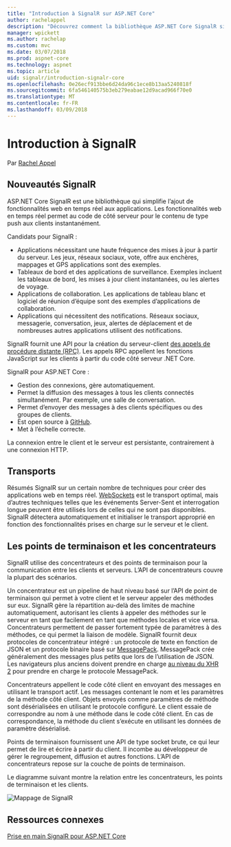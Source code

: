 ```yaml
---
title: "Introduction à SignalR sur ASP.NET Core"
author: rachelappel
description: "Découvrez comment la bibliothèque ASP.NET Core SignalR simplifie l’ajout de fonctionnalités web en temps réel aux applications."
manager: wpickett
ms.author: rachelap
ms.custom: mvc
ms.date: 03/07/2018
ms.prod: aspnet-core
ms.technology: aspnet
ms.topic: article
uid: signalr/introduction-signalr-core
ms.openlocfilehash: 0e26ecf913bbe6d24da96c1ece8b13aa5240818f
ms.sourcegitcommit: 6fa546140575b3eb279eabae12d9acad966f70e0
ms.translationtype: MT
ms.contentlocale: fr-FR
ms.lasthandoff: 03/09/2018
---
```

# <a name="introduction-to-signalr"></a>Introduction à SignalR

Par [Rachel Appel](https://twitter.com/rachelappel)

## <a name="what-is-signalr"></a>Nouveautés SignalR

ASP.NET Core SignalR est une bibliothèque qui simplifie l’ajout de fonctionnalités web en temps réel aux applications. Les fonctionnalités web en temps réel permet au code de côté serveur pour le contenu de type push aux clients instantanément.

Candidats pour SignalR :

* Applications nécessitant une haute fréquence des mises à jour à partir du serveur. Les jeux, réseaux sociaux, vote, offre aux enchères, mappages et GPS applications sont des exemples.
* Tableaux de bord et des applications de surveillance. Exemples incluent les tableaux de bord, les mises à jour client instantanées, ou les alertes de voyage.
* Applications de collaboration. Les applications de tableau blanc et logiciel de réunion d’équipe sont des exemples d’applications de collaboration.
* Applications qui nécessitent des notifications. Réseaux sociaux, messagerie, conversation, jeux, alertes de déplacement et de nombreuses autres applications utilisent des notifications.

SignalR fournit une API pour la création du serveur-client [des appels de procédure distante (RPC)](https://wikipedia.org/wiki/Remote_procedure_call). Les appels RPC appellent les fonctions JavaScript sur les clients à partir du code côté serveur .NET Core.

SignalR pour ASP.NET Core :

* Gestion des connexions, gère automatiquement.
* Permet la diffusion des messages à tous les clients connectés simultanément. Par exemple, une salle de conversation.
* Permet d’envoyer des messages à des clients spécifiques ou des groupes de clients.
* Est open source à [GitHub](https://github.com/aspnet/SignalR).
* Met à l’échelle correcte.

La connexion entre le client et le serveur est persistante, contrairement à une connexion HTTP.

## <a name="transports"></a>Transports

Résumés SignalR sur un certain nombre de techniques pour créer des applications web en temps réel. [WebSockets](https://tools.ietf.org/html/rfc7118) est le transport optimal, mais d’autres techniques telles que les événements Server-Sent et interrogation longue peuvent être utilisés lors de celles qui ne sont pas disponibles. SignalR détectera automatiquement et initialiser le transport approprié en fonction des fonctionnalités prises en charge sur le serveur et le client.

## <a name="hubs-and-endpoints"></a>Les points de terminaison et les concentrateurs

SignalR utilise des concentrateurs et des points de terminaison pour la communication entre les clients et serveurs. L’API de concentrateurs couvre la plupart des scénarios.

Un concentrateur est un pipeline de haut niveau basé sur l’API de point de terminaison qui permet à votre client et le serveur appeler des méthodes sur eux. SignalR gère la répartition au-delà des limites de machine automatiquement, autorisant les clients à appeler des méthodes sur le serveur en tant que facilement en tant que méthodes locales et vice versa. Concentrateurs permettent de passer fortement typée de paramètres à des méthodes, ce qui permet la liaison de modèle. SignalR fournit deux protocoles de concentrateur intégré : un protocole de texte en fonction de JSON et un protocole binaire basé sur [MessagePack](https://msgpack.org/).  MessagePack crée généralement des messages plus petits que lors de l’utilisation de JSON. Les navigateurs plus anciens doivent prendre en charge [au niveau du XHR 2](https://caniuse.com/#feat=xhr2) pour prendre en charge le protocole MessagePack.

Concentrateurs appellent le code côté client en envoyant des messages en utilisant le transport actif. Les messages contenant le nom et les paramètres de la méthode côté client. Objets envoyés comme paramètres de méthode sont désérialisées en utilisant le protocole configuré. Le client essaie de correspondre au nom à une méthode dans le code côté client. En cas de correspondance, la méthode du client s’exécute en utilisant les données de paramètre désérialisé.

Points de terminaison fournissent une API de type socket brute, ce qui leur permet de lire et écrire à partir du client. Il incombe au développeur de gérer le regroupement, diffusion et autres fonctions. L’API de concentrateurs repose sur la couche de points de terminaison.

Le diagramme suivant montre la relation entre les concentrateurs, les points de terminaison et les clients.

![Mappage de SignalR](introduction-signalr-core/_static/signalr-core-architecture.png)

## <a name="related-resources"></a>Ressources connexes

[Prise en main SignalR pour ASP.NET Core](get-started-signalr-core)
